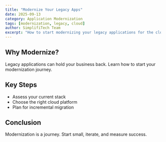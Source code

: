 ```yaml
---
title: "Modernize Your Legacy Apps"
date: 2025-09-13
category: Application Modernization
tags: [modernization, legacy, cloud]
author: SimplifiTech Team
excerpt: "How to start modernizing your legacy applications for the cloud."
---
```

## Why Modernize?
Legacy applications can hold your business back. Learn how to start your modernization journey.

## Key Steps
- Assess your current stack
- Choose the right cloud platform
- Plan for incremental migration

## Conclusion
Modernization is a journey. Start small, iterate, and measure success.

